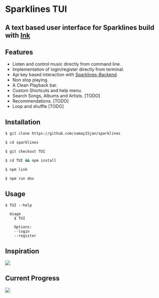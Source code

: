# Sparklines TUI

## A text based user interface for Sparklines build with [Ink](https://github.com/vadimdemedes/ink)

## Features
- Listen and control music directly from command line.
- Implementation of login/register directly from terminal.
- Api key based interaction with [Sparklines-Backend](https://github.com/samay15jan/sparklines-backend).
- Non stop playing.
- A Clean Playback bar.
- Custom Shortcuts and help menu.
- Search Songs, Albums and Artists. [TODO]
- Recommendations. [TODO]
- Loop and shuffle [TODO]

## Installation

```bash
$ git clone https://github.com/samay15jan/sparklines

$ cd sparklines

$ git checkout TUI

$ cd TUI && npm install

$ npm link

$ npm run dev
```

## Usage

```
$ TUI --help

  Usage
    $ TUI

	Options:
	--login
	--register
```

## Inspiration
<img src='https://pypi-camo.freetls.fastly.net/afccc8c5a4da868a7473e1026c6d0e872d234075/68747470733a2f2f692e696d6775722e636f6d2f3773794f544b622e676966'>

## Current Progress
<img src='https://i.ibb.co/z2yPJ9W/2024-07-30-233121-1366x768-scrot.png'>

